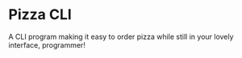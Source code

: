 # Pizza CLI

A CLI program making it easy to order pizza while still in your lovely interface, programmer!
